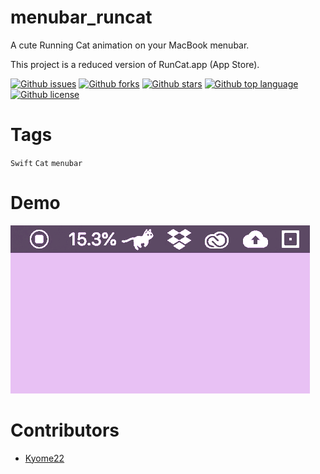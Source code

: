 # menubar_runcat

<!-- # Short Description -->

A cute Running Cat animation on your MacBook menubar.

This project is a reduced version of RunCat.app (App Store).

<!-- # Badges -->

[![Github issues](https://img.shields.io/github/issues/Kyome22/menubar_runcat)](https://github.com/Kyome22/menubar_runcat/issues)
[![Github forks](https://img.shields.io/github/forks/Kyome22/menubar_runcat)](https://github.com/Kyome22/menubar_runcat/network/members)
[![Github stars](https://img.shields.io/github/stars/Kyome22/menubar_runcat)](https://github.com/Kyome22/menubar_runcat/stargazers)
[![Github top language](https://img.shields.io/github/languages/top/Kyome22/menubar_runcat)](https://github.com/Kyome22/menubar_runcat/)
[![Github license](https://img.shields.io/github/license/Kyome22/menubar_runcat)](https://github.com/Kyome22/menubar_runcat/)

# Tags

`Swift` `Cat` `menubar`

# Demo

![Demo](resources/demo.gif)

# Contributors

- [Kyome22](https://github.com/Kyome22)

<!-- CREATED_BY_LEADYOU_README_GENERATOR -->